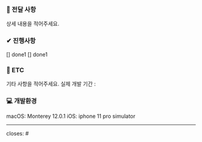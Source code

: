 ### 📃 전달 사항
상세 내용을 적어주세요.


### ✔ 진행사항
[] done1
[] done1


### 🔴 ETC
기타 사항을 적어주세요.
실제 개발 기간 : 


### 💻 개발환경
macOS: Monterey 12.0.1
iOS: iphone 11 pro simulator


<hr>

closes: #
